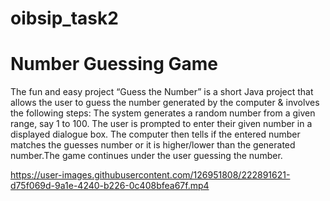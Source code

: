 # oibsip_task2

# Number Guessing Game

The fun and easy project “Guess the Number” is a short Java project that allows the user to guess the number generated by the computer & involves the following steps: The system generates a random number from a given range, say 1 to 100. The user is prompted to enter their given number in a displayed dialogue box. The computer then tells if the entered number matches the guesses number or it is higher/lower than the generated number.The game continues under the user guessing the number.


https://user-images.githubusercontent.com/126951808/222891621-d75f069d-9a1e-4240-b226-0c408bfea67f.mp4


